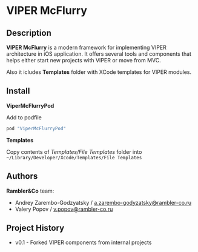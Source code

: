 # VIPER McFlurry

## Description

**VIPER McFlurry** is a modern framework for implementing VIPER architecture in iOS application. It offers several tools and components that helps either start new projects with VIPER or move from MVC.

Also it icludes **Templates** folder with XCode templates for VIPER modules.

## Install

**ViperMcFlurryPod**

Add to podfile

```ruby
pod "ViperMcFlurryPod"
```

**Templates**

Copy contents of *Templates/File Templates* folder into `~/Library/Developer/Xcode/Templates/File Templates`


## Authors

**Rambler&Co** team:

- Andrey Zarembo-Godzyatsky / a.zarembo-godyzatsky@rambler-co.ru
- Valery Popov / v.popov@rambler-co.ru

## Project History

- v0.1 - Forked VIPER components from internal projects
